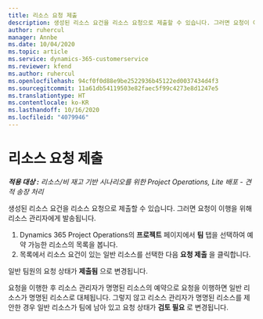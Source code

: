 ```yaml
---
title: 리소스 요청 제출
description: 생성된 리소스 요건을 리소스 요청으로 제출할 수 있습니다. 그러면 요청이 이행을 위해 리소스 관리자에게 발송됩니다.
author: ruhercul
manager: Annbe
ms.date: 10/04/2020
ms.topic: article
ms.service: dynamics-365-customerservice
ms.reviewer: kfend
ms.author: ruhercul
ms.openlocfilehash: 94cf0f0d88e9be2522936b45122ed0037434d4f3
ms.sourcegitcommit: 11a61db54119503e82faec5f99c4273e8d1247e5
ms.translationtype: HT
ms.contentlocale: ko-KR
ms.lasthandoff: 10/16/2020
ms.locfileid: "4079946"
---
```

# <a name="submit-a-resource-request"></a>리소스 요청 제출

_**적용 대상 :** 리소스/비 재고 기반 시나리오를 위한 Project Operations, Lite 배포 - 견적 송장 처리_

생성된 리소스 요건을 리소스 요청으로 제출할 수 있습니다. 그러면 요청이 이행을 위해 리소스 관리자에게 발송됩니다.

1. Dynamics 365 Project Operations의 **프로젝트** 페이지에서 **팀** 탭을 선택하여 예약 가능한 리소스의 목록을 봅니다. 
2. 목록에서 리소스 요건이 있는 일반 리소스를 선택한 다음 **요청 제출** 을 클릭합니다.

일반 팀원의 요청 상태가 **제출됨** 으로 변경됩니다.

요청을 이행한 후 리소스 관리자가 명명된 리소스의 예약으로 요청을 이행하면 일반 리소스가 명명된 리소스로 대체됩니다. 그렇지 않고 리소스 관리자가 명명된 리소스를 제안한 경우 일반 리소스가 팀에 남아 있고 요청 상태가 **검토 필요** 로 변경됩니다.
